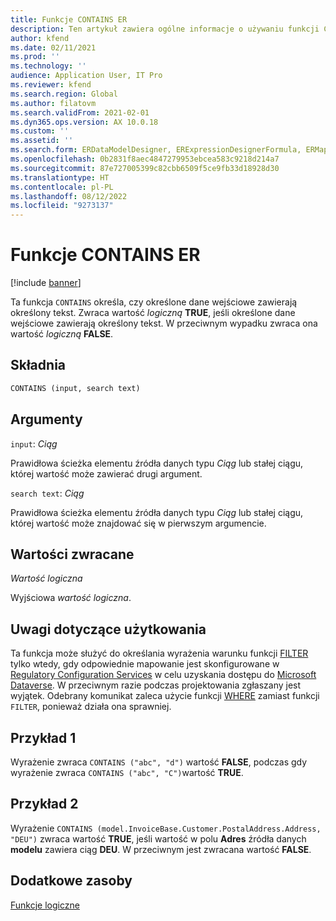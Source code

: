 ```yaml
---
title: Funkcje CONTAINS ER
description: Ten artykuł zawiera ogólne informacje o używaniu funkcji CONTAINS w module Raportowanie elektroniczne (ER).
author: kfend
ms.date: 02/11/2021
ms.prod: ''
ms.technology: ''
audience: Application User, IT Pro
ms.reviewer: kfend
ms.search.region: Global
ms.author: filatovm
ms.search.validFrom: 2021-02-01
ms.dyn365.ops.version: AX 10.0.18
ms.custom: ''
ms.assetid: ''
ms.search.form: ERDataModelDesigner, ERExpressionDesignerFormula, ERMappedFormatDesigner, ERModelMappingDesigner
ms.openlocfilehash: 0b2831f8aec4847279953ebcea583c9218d214a7
ms.sourcegitcommit: 87e727005399c82cbb6509f5ce9fb33d18928d30
ms.translationtype: HT
ms.contentlocale: pl-PL
ms.lasthandoff: 08/12/2022
ms.locfileid: "9273137"
---
```

# <a name="contains-er-function"></a>Funkcje CONTAINS ER

[!include [banner](../includes/banner.md)]

Ta funkcja `CONTAINS` określa, czy określone dane wejściowe zawierają określony tekst. Zwraca wartość *logiczną* **TRUE**, jeśli określone dane wejściowe zawierają określony tekst. W przeciwnym wypadku zwraca ona wartość *logiczną* **FALSE**.

## <a name="syntax"></a>Składnia

```vb
CONTAINS (input, search text)
```

## <a name="arguments"></a>Argumenty

`input`: *Ciąg*

Prawidłowa ścieżka elementu źródła danych typu *Ciąg* lub stałej ciągu, której wartość może zawierać drugi argument.

`search text`: *Ciąg*

Prawidłowa ścieżka elementu źródła danych typu *Ciąg* lub stałej ciągu, której wartość może znajdować się w pierwszym argumencie.

## <a name="return-values"></a>Wartości zwracane

*Wartość logiczna*

Wyjściowa *wartość logiczna*.

## <a name="usage-notes"></a>Uwagi dotyczące użytkowania

Ta funkcja może służyć do określania wyrażenia warunku funkcji [FILTER](er-functions-list-filter.md) tylko wtedy, gdy odpowiednie mapowanie jest skonfigurowane w [Regulatory Configuration Services](../../../finance/localizations/rcs-globalization-feature.md) w celu uzyskania dostępu do [Microsoft Dataverse](/power-platform/admin/data-integrator). W przeciwnym razie podczas projektowania zgłaszany jest wyjątek. Odebrany komunikat zaleca użycie funkcji [WHERE](er-functions-list-where.md) zamiast funkcji `FILTER`, ponieważ działa ona sprawniej.

## <a name="example-1"></a>Przykład 1

Wyrażenie zwraca `CONTAINS ("abc", "d")` wartość **FALSE**, podczas gdy wyrażenie zwraca `CONTAINS ("abc", "C")`wartość **TRUE**.

## <a name="example-2"></a>Przykład 2

Wyrażenie `CONTAINS (model.InvoiceBase.Customer.PostalAddress.Address, "DEU")` zwraca wartość **TRUE**, jeśli wartość w polu **Adres** źródła danych **modelu** zawiera ciąg **DEU**. W przeciwnym jest zwracana wartość **FALSE**.

## <a name="additional-resources"></a>Dodatkowe zasoby

[Funkcje logiczne](er-functions-category-logical.md)
